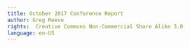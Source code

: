 ```yaml
---
title: October 2017 Conference Report
author: Greg Reeve
rights:  Creative Commons Non-Commercial Share Alike 3.0
language: en-US
---
```

